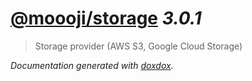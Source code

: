 # [@moooji/storage](https://github.com/moooji/storage) *3.0.1*

> Storage provider (AWS S3, Google Cloud Storage)


*Documentation generated with [doxdox](https://github.com/neogeek/doxdox).*
